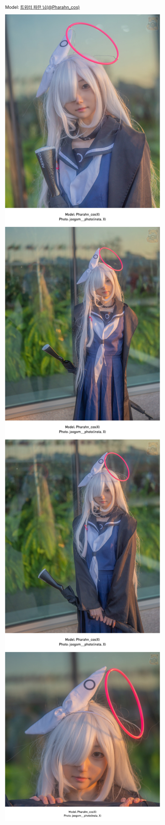 ﻿---
dddd: 2023.12.02 AGF
nickname: 파란
sns_type: x
sns_id: Pharahn_cos
---

Model: <a href="https://x.com/Pharahn_cos" target="_blank">트위터 파란 님(@Pharahn_cos)</a>

![DSC08482end.jpg](/assets/img/2023/12-02/DSC08482end.jpg)
![DSC08486end.jpg](/assets/img/2023/12-02/DSC08486end.jpg)
![DSC08488end.jpg](/assets/img/2023/12-02/DSC08488end.jpg)
![DSC08492end.jpg](/assets/img/2023/12-02/DSC08492end.jpg)